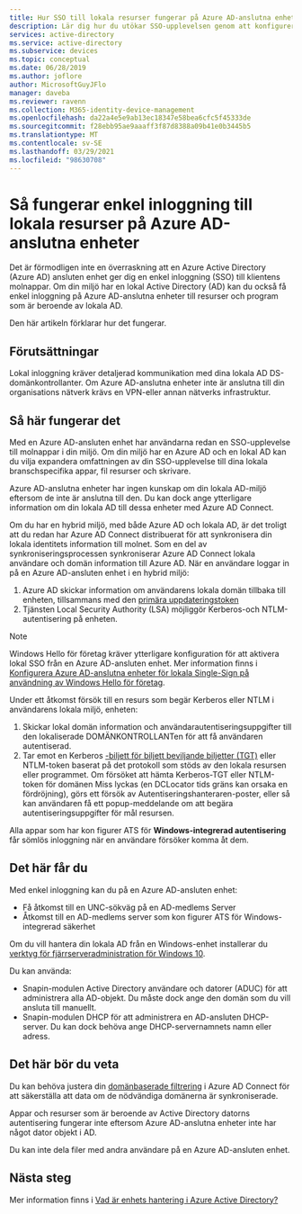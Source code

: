 ```yaml
---
title: Hur SSO till lokala resurser fungerar på Azure AD-anslutna enheter | Microsoft Docs
description: Lär dig hur du utökar SSO-upplevelsen genom att konfigurera hybrid Azure Active Directory anslutna enheter.
services: active-directory
ms.service: active-directory
ms.subservice: devices
ms.topic: conceptual
ms.date: 06/28/2019
ms.author: joflore
author: MicrosoftGuyJFlo
manager: daveba
ms.reviewer: ravenn
ms.collection: M365-identity-device-management
ms.openlocfilehash: da22a4e5e9ab13ec18347e58bea6cfc5f45333de
ms.sourcegitcommit: f28ebb95ae9aaaff3f87d8388a09b41e0b3445b5
ms.translationtype: MT
ms.contentlocale: sv-SE
ms.lasthandoff: 03/29/2021
ms.locfileid: "98630708"
---
```

# <a name="how-sso-to-on-premises-resources-works-on-azure-ad-joined-devices"></a>Så fungerar enkel inloggning till lokala resurser på Azure AD-anslutna enheter

Det är förmodligen inte en överraskning att en Azure Active Directory (Azure AD) ansluten enhet ger dig en enkel inloggning (SSO) till klientens molnappar. Om din miljö har en lokal Active Directory (AD) kan du också få enkel inloggning på Azure AD-anslutna enheter till resurser och program som är beroende av lokala AD. 

Den här artikeln förklarar hur det fungerar.

## <a name="prerequisites"></a>Förutsättningar

Lokal inloggning kräver detaljerad kommunikation med dina lokala AD DS-domänkontrollanter. Om Azure AD-anslutna enheter inte är anslutna till din organisations nätverk krävs en VPN-eller annan nätverks infrastruktur. 

## <a name="how-it-works"></a>Så här fungerar det 

Med en Azure AD-ansluten enhet har användarna redan en SSO-upplevelse till molnappar i din miljö. Om din miljö har en Azure AD och en lokal AD kan du vilja expandera omfattningen av din SSO-upplevelse till dina lokala branschspecifika appar, fil resurser och skrivare.

Azure AD-anslutna enheter har ingen kunskap om din lokala AD-miljö eftersom de inte är anslutna till den. Du kan dock ange ytterligare information om din lokala AD till dessa enheter med Azure AD Connect.

Om du har en hybrid miljö, med både Azure AD och lokala AD, är det troligt att du redan har Azure AD Connect distribuerat för att synkronisera din lokala identitets information till molnet. Som en del av synkroniseringsprocessen synkroniserar Azure AD Connect lokala användare och domän information till Azure AD. När en användare loggar in på en Azure AD-ansluten enhet i en hybrid miljö:

1. Azure AD skickar information om användarens lokala domän tillbaka till enheten, tillsammans med den [primära uppdateringstoken](concept-primary-refresh-token.md)
1. Tjänsten Local Security Authority (LSA) möjliggör Kerberos-och NTLM-autentisering på enheten.

>[!NOTE]
> Windows Hello för företag kräver ytterligare konfiguration för att aktivera lokal SSO från en Azure AD-ansluten enhet. Mer information finns i [Konfigurera Azure AD-anslutna enheter för lokala Single-Sign på användning av Windows Hello för företag](/windows/security/identity-protection/hello-for-business/hello-hybrid-aadj-sso-base). 

Under ett åtkomst försök till en resurs som begär Kerberos eller NTLM i användarens lokala miljö, enheten:

1. Skickar lokal domän information och användarautentiseringsuppgifter till den lokaliserade DOMÄNKONTROLLANTen för att få användaren autentiserad.
1. Tar emot en Kerberos [-biljett för biljett beviljande biljetter (TGT)](/windows/desktop/secauthn/ticket-granting-tickets) eller NTLM-token baserat på det protokoll som stöds av den lokala resursen eller programmet. Om försöket att hämta Kerberos-TGT eller NTLM-token för domänen Miss lyckas (en DCLocator tids gräns kan orsaka en fördröjning), görs ett försök av Autentiseringshanteraren-poster, eller så kan användaren få ett popup-meddelande om att begära autentiseringsuppgifter för mål resursen.

Alla appar som har kon figurer ATS för **Windows-integrerad autentisering** får sömlös inloggning när en användare försöker komma åt dem.

## <a name="what-you-get"></a>Det här får du

Med enkel inloggning kan du på en Azure AD-ansluten enhet: 

- Få åtkomst till en UNC-sökväg på en AD-medlems Server
- Åtkomst till en AD-medlems server som kon figurer ATS för Windows-integrerad säkerhet 

Om du vill hantera din lokala AD från en Windows-enhet installerar du [verktyg för fjärrserveradministration för Windows 10](https://www.microsoft.com/download/details.aspx?id=45520).

Du kan använda:

- Snapin-modulen Active Directory användare och datorer (ADUC) för att administrera alla AD-objekt. Du måste dock ange den domän som du vill ansluta till manuellt.
- Snapin-modulen DHCP för att administrera en AD-ansluten DHCP-server. Du kan dock behöva ange DHCP-servernamnets namn eller adress.
 
## <a name="what-you-should-know"></a>Det här bör du veta

Du kan behöva justera din [domänbaserade filtrering](../hybrid/how-to-connect-sync-configure-filtering.md#domain-based-filtering) i Azure AD Connect för att säkerställa att data om de nödvändiga domänerna är synkroniserade.

Appar och resurser som är beroende av Active Directory datorns autentisering fungerar inte eftersom Azure AD-anslutna enheter inte har något dator objekt i AD. 

Du kan inte dela filer med andra användare på en Azure AD-ansluten enhet.

## <a name="next-steps"></a>Nästa steg

Mer information finns i [Vad är enhets hantering i Azure Active Directory?](overview.md) 
